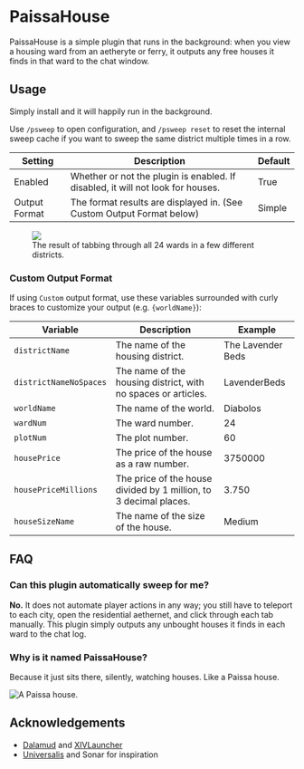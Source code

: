 # PaissaHouse
PaissaHouse is a simple plugin that runs in the background: when you view a housing ward from an aetheryte or ferry, it outputs any free houses it finds in that ward to the chat window.

## Usage
Simply install and it will happily run in the background.

Use `/psweep` to open configuration, and `/psweep reset` to reset the internal sweep cache if you want to sweep the same district multiple times in a row.

| Setting            | Description                                                                                          | Default |
|--------------------|------------------------------------------------------------------------------------------------------|---------|
| Enabled            | Whether or not the plugin is enabled. If disabled, it will not look for houses.                      | True    |
| Output Format      | The format results are displayed in. (See Custom Output Format below)                                | Simple  |

<figure>
  <img src="https://cdn.discordapp.com/attachments/263128686004404225/817965077982085120/unknown.png">
  <figcaption>The result of tabbing through all 24 wards in a few different districts.</figcaption>
</figure>

### Custom Output Format
If using `Custom` output format, use these variables surrounded with curly braces to customize your output (e.g. `{worldName}`):

| Variable               | Description                                                       | Example           |
|------------------------|-------------------------------------------------------------------|-------------------|
| `districtName`         | The name of the housing district.                                 | The Lavender Beds |
| `districtNameNoSpaces` | The name of the housing district, with no spaces or articles.     | LavenderBeds      |
| `worldName`            | The name of the world.                                            | Diabolos          |
| `wardNum`              | The ward number.                                                  | 24                |
| `plotNum`              | The plot number.                                                  | 60                |
| `housePrice`           | The price of the house as a raw number.                           | 3750000           |
| `housePriceMillions`   | The price of the house divided by 1 million, to 3 decimal places. | 3.750             |
| `houseSizeName`        | The name of the size of the house.                                | Medium            |

## FAQ

### Can this plugin automatically sweep for me?
**No.** It does not automate player actions in any way; you still have to teleport to each city, open the residential aethernet,
and click through each tab manually. This plugin simply outputs any unbought houses it finds in each ward to the chat log.

### Why is it named PaissaHouse?
Because it just sits there, silently, watching houses. Like a Paissa house.

![A Paissa house.](https://img2.finalfantasyxiv.com/accimg2/88/98/8898053ff4d9416da5a1a6a31d280ba42840161a.jpg)

## Acknowledgements

- [Dalamud](https://github.com/goatcorp/Dalamud) and [XIVLauncher](https://github.com/goatcorp/FFXIVQuickLauncher)
- [Universalis](https://github.com/Universalis-FFXIV/Universalis) and Sonar for inspiration
